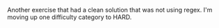 Another exercise that had a clean solution that was not using regex.
I'm moving up one difficulty category to HARD.